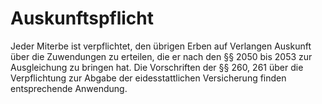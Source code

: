 # Auskunftspflicht

Jeder Miterbe ist verpflichtet, den übrigen Erben auf Verlangen Auskunft über die Zuwendungen zu erteilen, die er nach den §§ 2050 bis 2053 zur Ausgleichung zu bringen hat. Die Vorschriften der §§ 260, 261 über die Verpflichtung zur Abgabe der eidesstattlichen Versicherung finden entsprechende Anwendung.